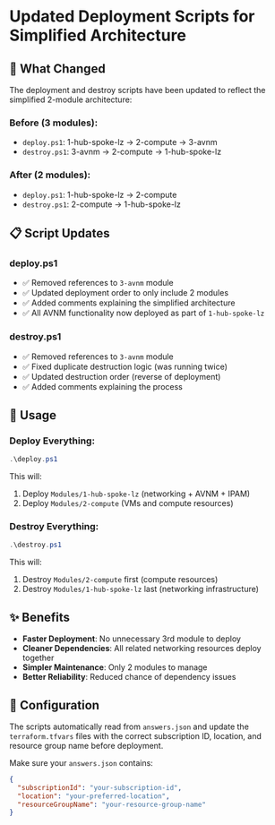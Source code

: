 # Updated Deployment Scripts for Simplified Architecture

## 🚀 **What Changed**

The deployment and destroy scripts have been updated to reflect the simplified 2-module architecture:

### **Before (3 modules):**
- `deploy.ps1`: 1-hub-spoke-lz → 2-compute → 3-avnm
- `destroy.ps1`: 3-avnm → 2-compute → 1-hub-spoke-lz

### **After (2 modules):**
- `deploy.ps1`: 1-hub-spoke-lz → 2-compute
- `destroy.ps1`: 2-compute → 1-hub-spoke-lz

## 📋 **Script Updates**

### **deploy.ps1**
- ✅ Removed references to `3-avnm` module
- ✅ Updated deployment order to only include 2 modules
- ✅ Added comments explaining the simplified architecture
- ✅ All AVNM functionality now deployed as part of `1-hub-spoke-lz`

### **destroy.ps1** 
- ✅ Removed references to `3-avnm` module
- ✅ Fixed duplicate destruction logic (was running twice)
- ✅ Updated destruction order (reverse of deployment)
- ✅ Added comments explaining the process

## 🎯 **Usage**

### **Deploy Everything:**
```powershell
.\deploy.ps1
```
This will:
1. Deploy `Modules/1-hub-spoke-lz` (networking + AVNM + IPAM)
2. Deploy `Modules/2-compute` (VMs and compute resources)

### **Destroy Everything:**
```powershell
.\destroy.ps1
```
This will:
1. Destroy `Modules/2-compute` first (compute resources)
2. Destroy `Modules/1-hub-spoke-lz` last (networking infrastructure)

## ✨ **Benefits**

- **Faster Deployment**: No unnecessary 3rd module to deploy
- **Cleaner Dependencies**: All related networking resources deploy together
- **Simpler Maintenance**: Only 2 modules to manage
- **Better Reliability**: Reduced chance of dependency issues

## 📝 **Configuration**

The scripts automatically read from `answers.json` and update the `terraform.tfvars` files with the correct subscription ID, location, and resource group name before deployment.

Make sure your `answers.json` contains:
```json
{
  "subscriptionId": "your-subscription-id",
  "location": "your-preferred-location", 
  "resourceGroupName": "your-resource-group-name"
}
```
